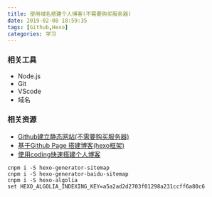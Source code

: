 ```yaml
---
title: 使用域名搭建个人博客(不需要购买服务器)
date: 2019-02-08 18:59:35
tags: [Github,Hexo]
categories: 学习
---
```


### 相关工具

- Node.js
- Git
- VScode
- 域名

<!-- more -->
### 相关资源

- [Github建立静态网站(不需要购买服务器)](https://juejin.im/post/5c56cb4f6fb9a049ca37cb87)
- [基于Github Page 搭建博客(hexo框架)](https://juejin.im/post/5c5d5020518825625f3a27a2)
- [使用coding快速搭建个人博客](https://segmentfault.com/a/1190000005013053)

```
cnpm i -S hexo-generator-sitemap
cnpm i -S hexo-generator-baidu-sitemap
cnpm i -S hexo-algolia
set HEXO_ALGOLIA_INDEXING_KEY=a5a2ad2d2703f01298a231ccff6a80c6
```